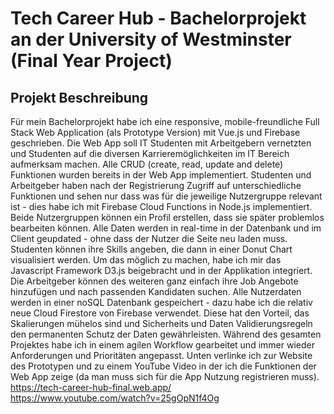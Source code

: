 # Tech Career Hub - Bachelorprojekt an der University of Westminster (Final Year Project) 

## Projekt Beschreibung 
Für mein Bachelorprojekt habe ich eine responsive, mobile-freundliche Full Stack Web Application (als Prototype Version) mit Vue.js und Firebase geschrieben. Die Web App soll IT Studenten mit Arbeitgebern vernetzten und Studenten auf die diversen Karrieremöglichkeiten im IT Bereich aufmerksam machen. Alle CRUD (create, read, update and delete) Funktionen wurden bereits in der Web App implementiert. Studenten und Arbeitgeber haben nach der Registrierung Zugriff auf unterschiedliche Funktionen und sehen nur dass was für die jeweilige Nutzergruppe relevant ist - dies habe ich mit Firebase Cloud Functions in Node.js implementiert. Beide Nutzergruppen können ein Profil erstellen, dass sie später problemlos bearbeiten können. Alle Daten werden in real-time in der Datenbank und im Client geupdated - ohne dass der Nutzer die Seite neu laden muss. Studenten können ihre Skills angeben, die dann in einer Donut Chart visualisiert werden. Um das möglich zu machen, habe ich mir das Javascript Framework D3.js beigebracht und in der Applikation integriert. Die Arbeitgeber können des weiteren ganz einfach ihre Job Angebote hinzufügen und nach passenden Kandidaten suchen. Alle Nutzerdaten werden in einer noSQL Datenbank gespeichert - dazu habe ich die relativ neue Cloud Firestore von Firebase verwendet. Diese hat den Vorteil, das Skalierungen mühelos sind und Sicherheits und Daten Validierungsregeln den permanenten Schutz der Daten gewährleisten. Während des gesamten Projektes habe ich in einem agilen Workflow gearbeitet und immer wieder Anforderungen und Prioritäten angepasst. Unten verlinke ich zur Website des Prototypen und zu einem YouTube Video in der ich die Funktionen der Web App zeige (da man muss sich für die App Nutzung registrieren muss).<br> 
https://tech-career-hub-final.web.app/<br>
https://www.youtube.com/watch?v=25gOpN1f4Og


